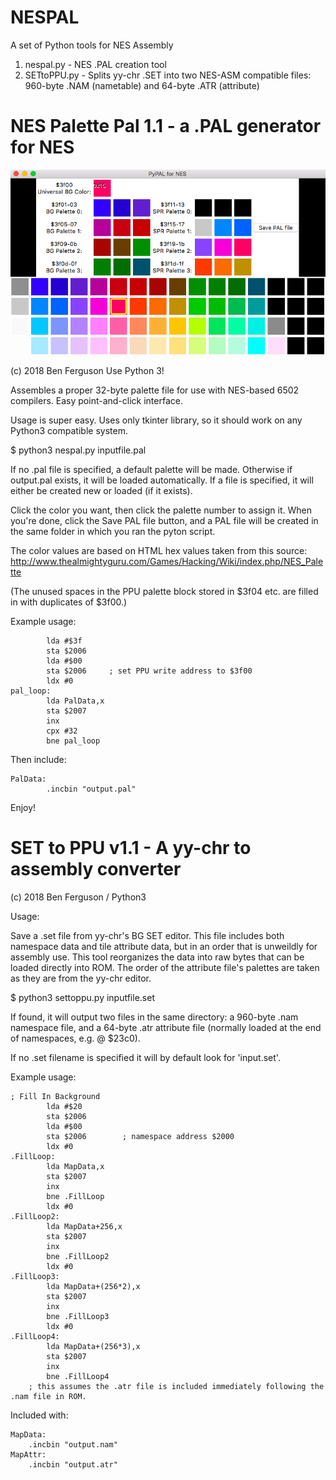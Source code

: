 # NESPAL
A set of Python tools for NES Assembly

1. nespal.py - NES .PAL creation tool
2. SETtoPPU.py - Splits yy-chr .SET into two NES-ASM compatible files:
   960-byte .NAM (nametable) and 
   64-byte .ATR (attribute)


# NES Palette Pal 1.1 - a .PAL generator for NES
![alt text](https://github.com/bferguson3/NESPAL/blob/master/nespal.png)

 (c) 2018 Ben Ferguson
 Use Python 3!
 
 Assembles a proper 32-byte palette file 
 for use with NES-based 6502 compilers.
 Easy point-and-click interface.

Usage is super easy.
Uses only tkinter library, so it should work on any Python3 compatible system.

$ python3 nespal.py inputfile.pal

If no .pal file is specified, a default palette will be made. Otherwise if output.pal exists, it will be loaded automatically.
If a file is specified, it will either be created new or loaded (if it exists).

Click the color you want, then click the palette number to assign it.
When you're done, click the Save PAL file button, and a PAL file will be created in the same folder in which you ran the pyton script. 

The color values are based on HTML hex values taken from this source:
http://www.thealmightyguru.com/Games/Hacking/Wiki/index.php/NES_Palette

(The unused spaces in the PPU palette block stored in $3f04 etc. are filled in with duplicates of $3f00.)

Example usage:
```     
        lda #$3f
        sta $2006
        lda #$00
        sta $2006     ; set PPU write address to $3f00
        ldx #0
pal_loop:
        lda PalData,x
        sta $2007
        inx 
        cpx #32
        bne pal_loop
```
Then include:
```
PalData:
        .incbin "output.pal"
```

Enjoy!

# SET to PPU v1.1 - A yy-chr to assembly converter

(c) 2018 Ben Ferguson / Python3

Usage:

Save a .set file from yy-chr's BG SET editor. This file includes both namespace data and tile attribute data, but in an order that is unweildly for assembly use. This tool reorganizes the data into raw bytes that can be loaded directly into ROM. The order of the attribute file's palettes are taken as they are from the yy-chr editor. 

$ python3 settoppu.py inputfile.set

If found, it will output two files in the same directory: a 960-byte .nam namespace file, and a 64-byte .atr attribute file (normally loaded at the end of namespaces, e.g. @ $23c0).

If no .set filename is specified it will by default look for 'input.set'.

Example usage:
```
; Fill In Background
        lda #$20
        sta $2006
        lda #$00        
        sta $2006        ; namespace address $2000
        ldx #0
.FillLoop:
        lda MapData,x 
        sta $2007
        inx
        bne .FillLoop   
        ldx #0
.FillLoop2:
        lda MapData+256,x
        sta $2007 
        inx 
        bne .FillLoop2
        ldx #0
.FillLoop3:
        lda MapData+(256*2),x
        sta $2007 
        inx 
        bne .FillLoop3
        ldx #0
.FillLoop4:
        lda MapData+(256*3),x 
        sta $2007 
        inx 
        bne .FillLoop4
    ; this assumes the .atr file is included immediately following the .nam file in ROM.
```
Included with:
```
MapData:
    .incbin "output.nam"
MapAttr:
    .incbin "output.atr"
```
